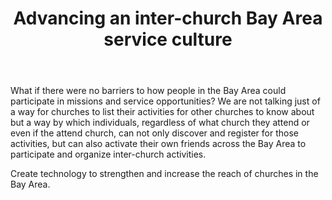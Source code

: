 ﻿---
title: Advancing an inter-church Bay Area service culture  
intro: How can technology facilitate a Bay Area wide inter-church awareness and participation of mission trips, service opportunities, needs, and initiatives, while releasing Bay Area residents to engage and invite each other to come together in their shared passions and talents?
champions:
- name:
    Venture Christian Church
  logo:
    venture_christian.png

---
What if there were no barriers to how people in the Bay Area could participate in missions and service opportunities? 
We are not talking just of a way for churches to list their activities for other churches to know about but a way by which individuals, regardless of what church they attend or even if the attend church, can not only discover and register for those activities, but can also activate their own friends across the Bay Area to participate and organize inter-church activities.

Create technology to strengthen and increase the reach of churches in the Bay Area.

